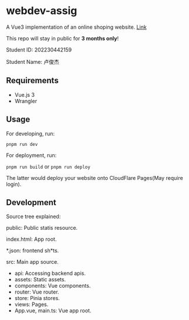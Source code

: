 # webdev-assig

A Vue3 implementation of an online shoping website. [Link](https://webdev-assig.pages.dev/)

This repo will stay in public for **3 months only**!

Student ID: 202230442159

Student Name: 卢俊杰


## Requirements

 - Vue.js 3
 - Wrangler


## Usage

For developing, run:

`pnpm run dev`

For deployment, run:

`pnpm run build` or `pnpm run deploy`

The latter would deploy your website onto CloudFlare Pages(May require login).


## Development

Source tree explained:

public: Public statis resource.

index.html: App root.

\*.json: frontend sh\*ts.

src: Main app source.

 - api: Accessing backend apis.
 - assets: Static assets.
 - components: Vue components.
 - router: Vue router.
 - store: Pinia stores.
 - views: Pages.
 - App.vue, main.ts: Vue app root.

